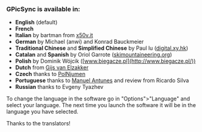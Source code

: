 ### GPicSync is available in: ###

  * **English** (default)
  * **French**
  * **Italian** by bartman from [x50v.it](http://www.x50v.it/)
  * **German** by Michael (anwi) and Konrad Bauckmeier
  * **Traditional Chinese** and **Simplified Chinese** by Paul lu ([digital.xy.hk](http://digital.xy.hk))
  * **Catalan** and **Spanish** by Oriol Garrote ([skimountaineering.org](http://www.skimountaineering.org/))
  * **Polish** by Dominik Wójcik ([www.biegacze.pl](http://www.biegacze.pl/))
  * **Dutch** from [Gijs van Elzakker](http://www.vanelzakker.nl/)
  * **Czech** thanks to [PolNjumen](http://polnjumen.wz.cz/index.html)
  * **Portuguese** thanks to [Manuel Antunes](http://m-antunes.blogspot.com/) and review from Ricardo Silva
  * **Russian** thanks to Evgeny Tyazhev

To change the language in the software go in "Options">"Language" and select your language. The next time you launch the software it will be in the language you have selected.

Thanks to the translators!